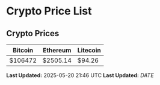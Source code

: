 # Crypto Price List

## Crypto Prices
| Bitcoin | Ethereum | Litecoin |
| ------- | -------- | -------- |
| $106472 | $2505.14 | $94.26 |
**Last Updated:** 2025-05-20 21:46 UTC
**Last Updated:** $DATE$
